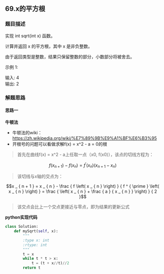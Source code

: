 ## 69.x的平方根
### 题目描述
实现 int sqrt(int x) 函数。

计算并返回 x 的平方根，其中 x 是非负整数。

由于返回类型是整数，结果只保留整数的部分，小数部分将被舍去。

示例 1:

输入: 4  
输出: 2  

### 解题思路
#### 思路一
**牛顿法**
- 牛顿法的wiki：https://zh.wikipedia.org/wiki/%E7%89%9B%E9%A1%BF%E6%B3%95
- 开根号的问题可以看做求解f(x) = x^2 - a = 0的根  
> 首先在曲线f(x) = x^2 - a上任取一点（x0, f(x0)），该点的切线方程为：
```math
f \left( x _ { n + 1 } \right) - f \left( x _ { n } \right) = f ^ { \prime } \left( x _ { n } \right) \left( x _ { n + 1 } - x _ { n } \right)
```
> 该切线与x轴的交点为：

```math
x _ { n + 1 } = x _ { n } - \frac { f \left( x _ { n } \right) } { f ^ { \prime } \left( x _ { n } \right) } = \frac { \left( x _ { n } + \frac { a } { x _ { n } } \right) } { 2 }
```
> 该交点会比上一个交点更接近与零点，即为结果的更新公式



**python实现代码**
```python
class Solution:
    def mySqrt(self, x):
        """
        :type x: int
        :rtype: int
        """
        t = x
        while t * t > x:
            t = (t + x//t)//2
        return t
        

```

